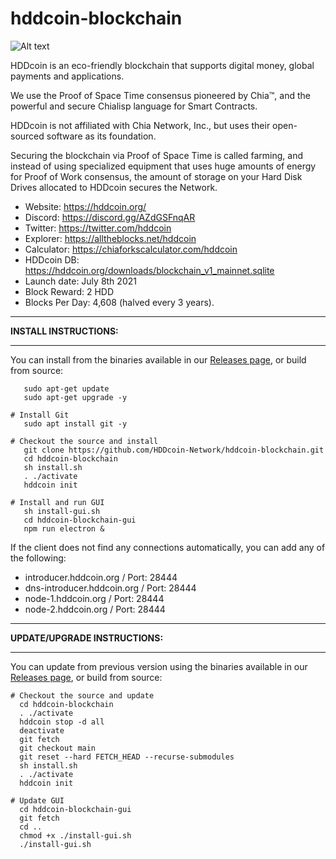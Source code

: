 # hddcoin-blockchain

![Alt text](https://hddcoin.org/images/hdd_coin_logo_website_75.png)

HDDcoin is an eco-friendly blockchain that supports digital money, global payments and applications.

We use the Proof of Space Time consensus pioneered by Chia™, and the powerful and secure Chialisp language for Smart Contracts.

HDDcoin is not affiliated with Chia Network, Inc., but uses their open-sourced software as its foundation.

Securing the blockchain via Proof of Space Time is called farming, and instead of using specialized equipment that uses huge amounts of energy for Proof of Work consensus, the amount of storage on your Hard Disk Drives allocated to HDDcoin secures the Network.

- Website: https://hddcoin.org/
- Discord: https://discord.gg/AZdGSFnqAR
- Twitter: https://twitter.com/hddcoin
- Explorer: https://alltheblocks.net/hddcoin
- Calculator: https://chiaforkscalculator.com/hddcoin
- HDDcoin DB: https://hddcoin.org/downloads/blockchain_v1_mainnet.sqlite
- Launch date: July 8th 2021
- Block Reward: 2 HDD
- Blocks Per Day: 4,608 (halved every 3 years).

***********************************************
**INSTALL INSTRUCTIONS:**
***********************************************

You can install from the binaries available in our [Releases page](https://github.com/HDDcoin-Network/hddcoin-blockchain/releases), or build from source:

```
   sudo apt-get update
   sudo apt-get upgrade -y

# Install Git
   sudo apt install git -y

# Checkout the source and install
   git clone https://github.com/HDDcoin-Network/hddcoin-blockchain.git
   cd hddcoin-blockchain
   sh install.sh
   . ./activate
   hddcoin init

# Install and run GUI
   sh install-gui.sh
   cd hddcoin-blockchain-gui
   npm run electron &
```

If the client does not find any connections automatically, you can add any of the following:

- introducer.hddcoin.org / Port: 28444
- dns-introducer.hddcoin.org / Port: 28444
- node-1.hddcoin.org / Port: 28444
- node-2.hddcoin.org / Port: 28444


***********************************************
**UPDATE/UPGRADE INSTRUCTIONS:**
***********************************************

You can update from previous version using the binaries available in our [Releases page](https://github.com/HDDcoin-Network/hddcoin-blockchain/releases), or build from source:

```
# Checkout the source and update
  cd hddcoin-blockchain
  . ./activate
  hddcoin stop -d all
  deactivate
  git fetch
  git checkout main
  git reset --hard FETCH_HEAD --recurse-submodules
  sh install.sh
  . ./activate
  hddcoin init

# Update GUI
  cd hddcoin-blockchain-gui
  git fetch
  cd ..
  chmod +x ./install-gui.sh
  ./install-gui.sh
```
